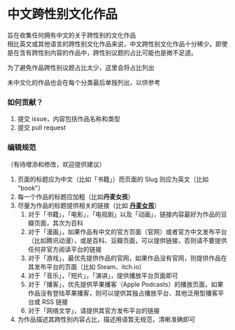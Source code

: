 # 中文跨性别文化作品

旨在收集任何拥有中文的关于跨性别的文化作品  
相比英文或其他语言的跨性别文化作品来说，中文跨性别文化作品十分稀少。即使是在含有跨性别内容的作品中，跨性别议题的占比可能也是微不足道。

为了避免作品跨性别议题占比太少，这里会将占比列出

未中文化的作品也会在每个分类最后单独列出，以供参考



### 如何贡献？

1. 提交 issue，内容包括作品名称和类型
2. 提交 pull request



### 编辑规范

（有待增添和修改，欢迎提供建议）

1. 页面的标题应为中文（比如「书籍」）而页面的 Slug 则应为英文（比如 "book"）
2. 每一个作品的标题应加粗（比如**丹麦女孩**）
3. 尽量为作品的标题提供相关的链接（比如 [**丹麦女孩**](https://movie.douban.com/subject/3071604/)）
   1. 对于「书籍」，「电影」，「电视剧」以及「动画」，链接内容最好为作品的豆瓣页面，其次为百科
   2. 对于「漫画」，如果作品有中文的官方页面（官网）或者官方中文发布平台（比如腾讯动漫），或是百科、豆瓣页面，可以提供链接，否则请不要提供任何非官方阅读平台的链接
   3. 对于「游戏」，最优先提供作品的官网，如果作品没有官网，则提供作品在其发布平台的页面（比如 Steam、itch.io）
   4. 对于「音乐」，「短片」，「演讲」，提供播放平台页面即可
   5. 对于「播客」，优先提供苹果播客（Apple Podcasts）的播放页面，如果作品没有登陆苹果播客，则可以提供其独占播放平台、其他泛用型播客平台或 RSS 链接
   6. 对于「网络文学」，请提供其官方发布平台的链接
4. 为作品描述其跨性别内容占比，描述用语暂无规范，清晰准确即可

